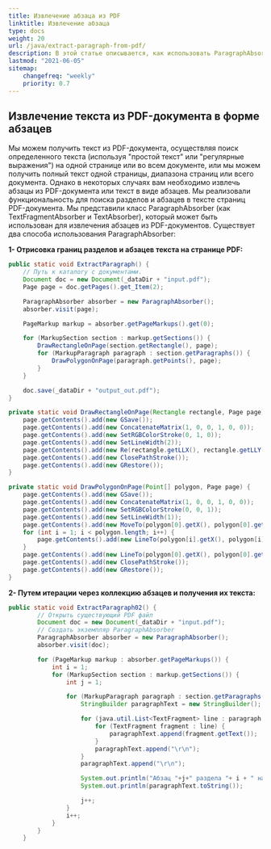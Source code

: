 ```yaml
---
title: Извлечение абзаца из PDF
linktitle: Извлечение абзаца
type: docs
weight: 20
url: /java/extract-paragraph-from-pdf/
description: В этой статье описывается, как использовать ParagraphAbsorber - специальный инструмент в Aspose.PDF для извлечения текста из PDF-документов.
lastmod: "2021-06-05"
sitemap:
    changefreq: "weekly"
    priority: 0.7
---
```


## Извлечение текста из PDF-документа в форме абзацев

Мы можем получить текст из PDF-документа, осуществляя поиск определенного текста (используя "простой текст" или "регулярные выражения") на одной странице или во всем документе, или мы можем получить полный текст одной страницы, диапазона страниц или всего документа.
 Однако в некоторых случаях вам необходимо извлечь абзацы из PDF-документа или текст в виде абзацев. Мы реализовали функциональность для поиска разделов и абзацев в тексте страниц PDF-документа. Мы представили класс ParagraphAbsorber (как TextFragmentAbsorber и TextAbsorber), который может быть использован для извлечения абзацев из PDF-документов. Существует два способа использования ParagraphAbsorber:

**1- Отрисовка границ разделов и абзацев текста на странице PDF:**

```java
public static void ExtractParagraph() {
    // Путь к каталогу с документами.
    Document doc = new Document(_dataDir + "input.pdf");
    Page page = doc.getPages().get_Item(2);

    ParagraphAbsorber absorber = new ParagraphAbsorber();
    absorber.visit(page);

    PageMarkup markup = absorber.getPageMarkups().get(0);

    for (MarkupSection section : markup.getSections()) {
        DrawRectangleOnPage(section.getRectangle(), page);
        for (MarkupParagraph paragraph : section.getParagraphs()) {
            DrawPolygonOnPage(paragraph.getPoints(), page);
        }
    }

    doc.save(_dataDir + "output_out.pdf");
}

private static void DrawRectangleOnPage(Rectangle rectangle, Page page) {
    page.getContents().add(new GSave());
    page.getContents().add(new ConcatenateMatrix(1, 0, 0, 1, 0, 0));
    page.getContents().add(new SetRGBColorStroke(0, 1, 0));
    page.getContents().add(new SetLineWidth(2));
    page.getContents().add(new Re(rectangle.getLLX(), rectangle.getLLY(), rectangle.getWidth(), rectangle.getHeight()));
    page.getContents().add(new ClosePathStroke());
    page.getContents().add(new GRestore());
}

private static void DrawPolygonOnPage(Point[] polygon, Page page) {
    page.getContents().add(new GSave());
    page.getContents().add(new ConcatenateMatrix(1, 0, 0, 1, 0, 0));
    page.getContents().add(new SetRGBColorStroke(0, 0, 1));
    page.getContents().add(new SetLineWidth(1));
    page.getContents().add(new MoveTo(polygon[0].getX(), polygon[0].getY()));
    for (int i = 1; i < polygon.length; i++) {
        page.getContents().add(new LineTo(polygon[i].getX(), polygon[i].getY()));
    }
    page.getContents().add(new LineTo(polygon[0].getX(), polygon[0].getY()));
    page.getContents().add(new ClosePathStroke());
    page.getContents().add(new GRestore());
}
```

**2- Путем итерации через коллекцию абзацев и получения их текста:**

```java
public static void ExtractParagraph02() {
        // Открыть существующий PDF файл
        Document doc = new Document(_dataDir + "input.pdf");
        // Создать экземпляр ParagraphAbsorber
        ParagraphAbsorber absorber = new ParagraphAbsorber();
        absorber.visit(doc);

        for (PageMarkup markup : absorber.getPageMarkups()) {
            int i = 1;
            for (MarkupSection section : markup.getSections()) {
                int j = 1;

                for (MarkupParagraph paragraph : section.getParagraphs()) {
                    StringBuilder paragraphText = new StringBuilder();

                    for (java.util.List<TextFragment> line : paragraph.getLines()) {
                        for (TextFragment fragment : line) {
                            paragraphText.append(fragment.getText());
                        }
                        paragraphText.append("\r\n");
                    }
                    paragraphText.append("\r\n");

                    System.out.println("Абзац "+j+" раздела "+ i + " на странице"+ ":"+markup.getNumber());
                    System.out.println(paragraphText.toString());

                    j++;
                }
                i++;
            }
        }
    }
```